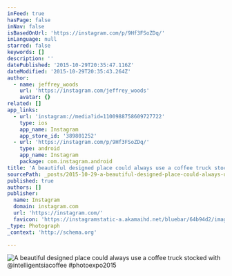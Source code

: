 ```yaml
---
inFeed: true
hasPage: false
inNav: false
isBasedOnUrl: 'https://instagram.com/p/9Hf3FSoZDq/'
inLanguage: null
starred: false
keywords: []
description: ''
datePublished: '2015-10-29T20:35:47.116Z'
dateModified: '2015-10-29T20:35:43.264Z'
author:
  - name: jeffrey_woods
    url: 'https://instagram.com/jeffrey_woods'
    avatar: {}
related: []
app_links:
  - url: 'instagram://media?id=1100988758609727722'
    type: ios
    app_name: Instagram
    app_store_id: '389801252'
  - url: 'https://instagram.com/p/9Hf3FSoZDq/'
    type: android
    app_name: Instagram
    package: com.instagram.android
title: 'A beautiful designed place could always use a coffee truck stocked with @intelligentsiacoffee #photoexpo2015'
sourcePath: _posts/2015-10-29-a-beautiful-designed-place-could-always-use-a-coffee-truck-s.md
published: true
authors: []
publisher:
  name: Instagram
  domain: instagram.com
  url: 'https://instagram.com/'
  favicon: 'https://instagramstatic-a.akamaihd.net/bluebar/64b94d2/images/ico/favicon.ico'
_type: Photograph
_context: 'http://schema.org'

---
```

![A beautiful designed place could always use a coffee truck stocked with @intelligentsiacoffee #photoexpo2015](https://igcdn-photos-d-a.akamaihd.net/hphotos-ak-xaf1/t51.2885-15/sh0.08/e35/p640x640/12120435_892797557470067_249116523_n.jpg)